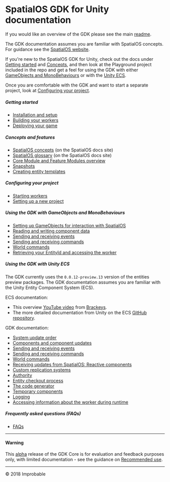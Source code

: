 # SpatialOS GDK for Unity documentation

If you would like an overview of the GDK please see the main [readme](../README.md).

The GDK documentation assumes you are familiar with SpatialOS concepts. For guidance see the [SpatialOS website](https://docs.improbable.io/reference/latest/shared/concepts/spatialos).

If you're new to the SpatialOS GDK for Unity, check out the docs under [Getting started](#getting-started) and [Concepts](#concepts-and-features), and then look at the Playground project included in the repo and get a feel for using the GDK with either [GameObjects and MonoBehaviours](#using-the-gdk-with-gameobjects-and-monobehaviours) or with the [Unity ECS](#using-the-gdk-with-unity-ecs).

Once you are comfortable with the GDK and want to start a separate project, look at [Configuring your project](#configuring-your-project).

##### Getting started
* [Installation and setup](setup-and-installing.md)
* [Building your workers](content/build.md)
* [Deploying your game](content/deploy.md)

##### Concepts and features
* [SpatialOS concepts](https://docs.improbable.io/reference/latest/shared/concepts/spatialos) (on the SpatialOS docs site)
* [SpatialOS glossary](https://docs.improbable.io/reference/latest/shared/glossary) (on the SpatialOS docs site)
* [Core Module and Feature Modules overview](content/ecs/core-and-feature-module-overview.md)
* [Snapshots](content/snapshots.md)
* [Creating entity templates](content/entity-templates.md)

##### Configuring your project

- [Starting workers](content/workers.md)
- [Setting up a new project](content/set-up-new-project.md)

##### Using the GDK with GameObjects and MonoBehaviours
* [Setting up GameObjects for interaction with SpatialOS](content/gameobject/set-up-gameobjects.md)
* [Reading and writing component data](content/gameobject/reading-and-writing-component-data.md)
* [Sending and receiving events](content/gameobject/sending-receiving-events.md)
* [Sending and receiving commands](content/gameobject/sending-receiving-commands.md)
* [World commands](content/gameobject/world-commands.md)
* [Retrieving your EntityId and accessing the worker](content/gameobject/retrieving-your-entityid-and-accessing-the-worker.md)

##### Using the GDK with Unity ECS
The GDK currently uses the `0.0.12-preview.13` version of the entities preview packages.
The GDK documentation assumes you are familiar with the Unity Entity Component System (ECS). 

ECS documentation:

* This overview [YouTube video](https://www.youtube.com/watch?v=_U9wRgQyy6s) from [Brackeys](http://brackeys.com/).
* The more detailed documentation from Unity on the ECS [GitHub repository](https://github.com/Unity-Technologies/EntityComponentSystemSamples/blob/master/Documentation/index.md).

GDK documentation:

* [System update order](content/ecs/system-update-order.md)
* [Components and component updates](content/ecs/component-data.md)
* [Sending and receiving events](content/ecs/events.md)
* [Sending and receiving commands](content/ecs/commands.md)
* [World commands](content/ecs/world-commands.md)
* [Receiving updates from SpatialOS: Reactive components](content/ecs/reactive-components.md)
* [Custom replication systems](content/ecs/custom-replication-system.md)
* [Authority](content/ecs/authority.md)
* [Entity checkout process](content/ecs/entity-checkout-process.md)
* [The code generator](content/ecs/code-generator.md)
* [Temporary components](content/ecs/temporary-components.md)
* [Logging](content/ecs/logging.md)
* [Accessing information about the worker during runtime](content/ecs/accessing-worker-info.md)

##### Frequently asked questions (FAQs)
* [FAQs](content/faqs/faqs.md)

---
#### Warning
This [alpha](https://docs.improbable.io/reference/latest/shared/release-policy#maturity-stages) release of the GDK Core is for evaluation and feedback purposes only, with limited documentation - see the guidance on [Recommended use](../README.md#recommended-use).

----
&copy; 2018 Improbable